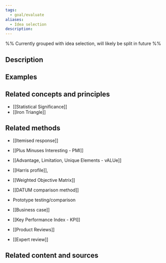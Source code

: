 ```yaml
---
tags:
  - goal/evaluate
aliases:
  - Idea selection
description:
---
```

%% Currently grouped with idea selection, will likely be split in future %%
## Description


## Examples 


## Related concepts and principles
- [[Statistical Significance]]
- [[Iron Triangle]]
## Related methods
-  [[Itemised response]]
- [[Plus Minuses Interesting - PMI]]
- [[Advantage, Limitation, Unique Elements - vALUe]]
- [[Harris profile]], 
- [[Weighted Objective Matrix]] 

- [[DATUM comparison method]]
- Prototype testing/comparison

- [[Business case]]
- [[Key Performance Index - KPI]]
- [[Product Reviews]]
- [[Expert review]]

## Related content and sources
